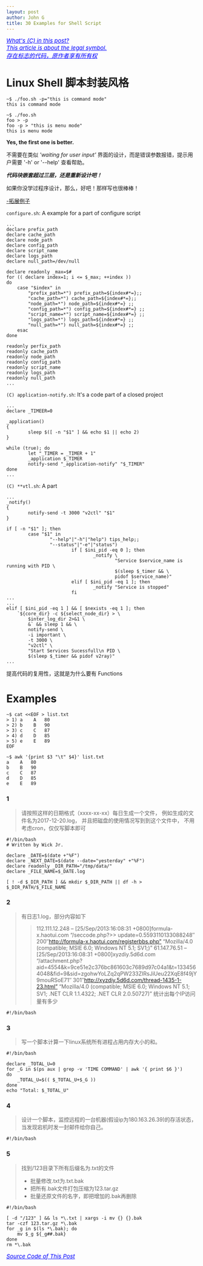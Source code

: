 ```yaml
---
layout: post
author: John G
title: 30 Examples for Shell Script
---
```


<span style="color:blue; font-size:15px"><ins> *What's (C) in this post?*</ins></span><br>
<span style="color:blue; font-size:15px"><ins> *This article is about the legal symbol.*</ins></span><br>
<span style="color:blue; font-size:15px"><ins> *存在标志的代码，原作者享有所有权*</ins></span>

# Linux Shell 脚本封装风格

```terminal
~$ ./foo.sh -p="this is command mode"
this is command mode
```

```terminal
~$ ./foo.sh
foo > -p
foo -p > "this is menu mode"
this is menu mode
```

**Yes, the first one is better.**

不需要在类似 *'waiting for user input'* 界面的设计，而是错误参数报错，提示用户需要 '-h' or '--help' 查看帮助。

***代码块嵌套超过三层，还是重新设计吧！*** 

如果你没学过程序设计，那么，好吧！那样写也很棒棒！

<a href="https://raw.githubusercontent.com/iatomato/scripthub/master/shell-style.sh" target="_blank">-拓展例子</a>

`configure.sh`: A example for a part of configure script

```shell
...
declare prefix_path
declare cache_path
declare node_path
declare config_path
declare script_name
declare logs_path
declare null_path=/dev/null

declare readonly _max=$#
for (( declare index=1; i <= $_max; ++index ))
do
    case "$index" in
        "prefix_path=*") prefix_path=${index#*=};;
        "cache_path=*") cache_path=${index#*=};;
        "node_path=*") node_path=${index#*=} ;;
        "config_path=*") config_path=${index#*=} ;;
        "script_name=*") script_name=${index#*=} ;;
        "logs_path=*") logs_path=${index#*=} ;;
        "null_path=*") null_path=${index#*=} ;;
    esac
done

readonly perfix_path
readonly cache_path
readonly node_path
readonly config_path
readonly script_name
readonly logs_path
readonly null_path
...
```

`(C) application-notify.sh`: It's a code part of a closed project
```shell
...
declare _TIMEER=0

_application()
{
        sleep $([ -n "$1" ] && echo $1 || echo 2)
}

while (true); do
        let "_TIMER = _TIMER + 1"
        _application $_TIMER
        notify-send "_application-notify" "$_TIMER"
done
...
```

`(C) **vtl.sh`: A part
```shell
...
_notify()
{
        notify-send -t 3000 "v2ctl" "$1"
}

if [ -n "$1" ]; then
        case "$1" in
                "--help"|"-h"|"help") tips_help;;
                "--status"|"-e"|"status")
                        if [ $ini_pid -eq 0 ]; then
                                _notify \
                                        "Service $service_name is running with PID \
                                        $(sleep $_timer && \
                                        pidof $service_name)"
                        elif [ $ini_pid -eq 1 ]; then
                                _notify "Service is stopped"
                        fi
...
...
elif [ $ini_pid -eq 1 ] && [ $nexists -eq 1 ]; then
    `${core_dir} -c ${select_node_dir} > \
        $inter_log_dir 2>&1 \
        &` && sleep 1 && \
        notify-send \
        -i important \
        -t 3000 \
        "v2ctl" \
        "Start Services Sucessfull\n PID \
        $(sleep $_timer && pidof v2ray)"
...
```

提高代码的复用性，这就是为什么要有 Functions

# Examples

```terminal
~$ cat <<EOF > list.txt
> 1) a    A   80
> 2) b    B   90
> 3) c    C   87
> 4) d    D   85
> 5) e    E   89
EOF

~$ awk '{print $3 "\t" $4}' list.txt
a    A   80
b    B   90
c    C   87
d    D   85
e    E   89
```

### 1

> 请按照这样的日期格式（xxxx-xx-xx）每日生成一个文件，
> 例如生成的文件名为2017-12-20.log， 
> 并且把磁盘的使用情况写到到这个文件中，
> 不用考虑cron，仅仅写脚本即可

```shell
#!/bin/bash
# Written by Wick Jr.

declare _DATE=$(date +"%F")
declare _NEXT_DATE=$(date --date="yesterday" +"%F")
declare readonly _DIR_PATH="/tmp/data/"
declare _FILE_NAME=$_DATE.log

[ ! -d $_DIR_PATH ] && mkdir $_DIR_PATH || df -h > $_DIR_PATH/$_FILE_NAME
```

### 2

> 有日志1.log，部分内容如下
>> 112.111.12.248 – [25/Sep/2013:16:08:31 +0800]formula-x.haotui.com “/seccode.php?>> update=0.5593110133088248″ 200″http://formula-x.haotui.com/registerbbs.php” “Mozilla/4.0 (compatible; MSIE 6.0; Windows NT 5.1; SV1;)”
>> 61.147.76.51 – [25/Sep/2013:16:08:31 +0800]xyzdiy.5d6d.com “/attachment.php?aid=4554&k=9ce51e2c376bc861603c7689d97c04a1&t=1334564048&fid=9&sid=zgohwYoLZq2qPW233ZIRsJiUeu22XqE8f49jY9mouRSoE71″ 301″http://xyzdiy.5d6d.com/thread-1435-1-23.html” “Mozilla/4.0 (compatible; MSIE 6.0; Windows NT 5.1; SV1; .NET CLR 1.1.4322; .NET CLR 2.0.50727)”
> 统计出每个IP访问量有多少

```shell
#!/bin/bash
```

### 3

> 写一个脚本计算一下linux系统所有进程占用内存大小的和。

```shell
#!/bin/bash

declare _TOTAL_U=0
for _G in $(ps aux | grep -v 'TIME COMMAND' | awk '{ print $6 }')
do
    _TOTAL_U=$(( $_TOTAL_U+$_G ))
done
echo "Total: $_TOTAL_U"
```

### 4

>  设计一个脚本，监控远程的一台机器(假设ip为180.163.26.39)的存活状态，当发现宕机时发一封邮件给你自己。

```shell
#!/bin/bash
```

### 5

> 找到/123目录下所有后缀名为.txt的文件
> - 批量修改.txt为.txt.bak
> - 把所有.bak文件打包压缩为123.tar.gz
> - 批量还原文件的名字，即把增加的.bak再删除

```shell
#!/bin/bash

[ -d "/123" ] && ls *\.txt | xargs -i mv {} {}.bak
tar -czf 123.tar.gz *\.bak
for _g in $(ls *\.bak); do
    mv $_g ${_g##.bak}
done
rm *\.bak
```

[<span style="color:blue; font-size:15px"><ins>*Source Code of This Post*</ins></span>](https://raw.githubusercontent.com/iatomato/blogs/master/_posts/2021-05-19-shell-examples.md)
